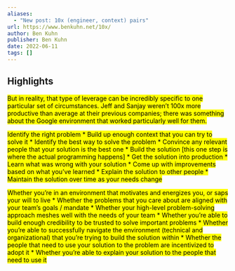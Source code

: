 ```yaml
---
aliases:
  - "New post: 10x (engineer, context) pairs"
url: https://www.benkuhn.net/10x/
author: Ben Kuhn
publisher: Ben Kuhn
date: 2022-06-11
tags: []
---
```


## Highlights
<mark>But in reality, that type of leverage can be incredibly specific to one particular set of circumstances. Jeff and Sanjay weren’t 100x more productive than average at their previous companies; there was something about the Google environment that worked particularly well for them.</mark>

<mark>Identify the right problem * Build up enough context that you can try to solve it * Identify the best way to solve the problem * Convince any relevant people that your solution is the best one * Build the solution [this one step is where the actual programming happens] * Get the solution into production * Learn what was wrong with your solution * Come up with improvements based on what you’ve learned * Explain the solution to other people * Maintain the solution over time as your needs change</mark>

<mark>Whether you’re in an environment that motivates and energizes you, or saps your will to live * Whether the problems that you care about are aligned with your team’s goals / mandate * Whether your high-level problem-solving approach meshes well with the needs of your team * Whether you’re able to build enough credibility to be trusted to solve important problems * Whether you’re able to successfully navigate the environment (technical and organizational) that you’re trying to build the solution within * Whether the people that need to use your solution to the problem are incentivized to adopt it * Whether you’re able to explain your solution to the people that need to use it</mark>

